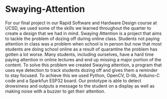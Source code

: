 # Swaying-Attention
For our final project in our Rapid Software and Hardware Design course at UCSD, we used some of the skills we learned throughout the quarter to create a design that we had in mind. Swaying Attention is a project that aims to tackle the problem of dozing off during online class. Students not paying attention in class was a problem when school is in person but now that most students are doing school online as a result of quarantine the problem has gotten a lot worse. Many students, including ourselves, have a hard time paying attention in online lectures and end up missing a major portion of the content. To solve this problem we created Swaying attention, a program that uses eye detection to track students dozing off and gives them a reminder to stay focused. To achieve this we used Python, OpenCV, D-lib, Arduino-C code and a Sparkfun ESP32 board. Our prototype is able to detect drowsiness and outputs a message to the student on a display as well as making noise with a buzzer to get their attention.
